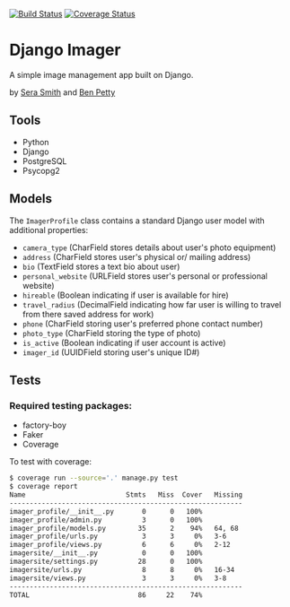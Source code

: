 
[![Build Status](https://travis-ci.org/serashioda/django-imager.svg?branch=social-auth)](https://travis-ci.org/serashioda/django-imager) [![Coverage Status](https://coveralls.io/repos/github/serashioda/django-imager/badge.svg?branch=social-auth)](https://coveralls.io/github/serashioda/django-imager?branch=social-auth)

# Django Imager

A simple image management app built on Django.

by [Sera Smith](https://github.com/serashioda) and [Ben Petty](https://github.com/benpetty)

## Tools

- Python
- Django
- PostgreSQL
- Psycopg2

## Models

The `ImagerProfile` class contains a standard Django user model with additional properties:

- `camera_type` (CharField stores details about user's photo equipment)
- `address` (CharField stores user's physical or/ mailing address)
- `bio` (TextField stores a text bio about user)
- `personal_website` (URLField stores user's personal or professional website)
- `hireable` (Boolean indicating if user is available for hire)
- `travel_radius` (DecimalField indicating how far user is willing to travel from there saved address for work)
- `phone` (CharField storing user's preferred phone contact number)
- `photo_type` (CharField storing the type of photo)
- `is_active` (Boolean indicating if user account is active)
- `imager_id` (UUIDField storing user's unique ID#)

## Tests

### Required testing packages:

- factory-boy
- Faker
- Coverage


To test with coverage:
```bash
$ coverage run --source='.' manage.py test
$ coverage report
Name                         Stmts   Miss  Cover   Missing
----------------------------------------------------------
imager_profile/__init__.py       0      0   100%
imager_profile/admin.py          3      0   100%
imager_profile/models.py        35      2    94%   64, 68
imager_profile/urls.py           3      3     0%   3-6
imager_profile/views.py          6      6     0%   2-12
imagersite/__init__.py           0      0   100%
imagersite/settings.py          28      0   100%
imagersite/urls.py               8      8     0%   16-34
imagersite/views.py              3      3     0%   3-8
----------------------------------------------------------
TOTAL                           86     22    74%
```

